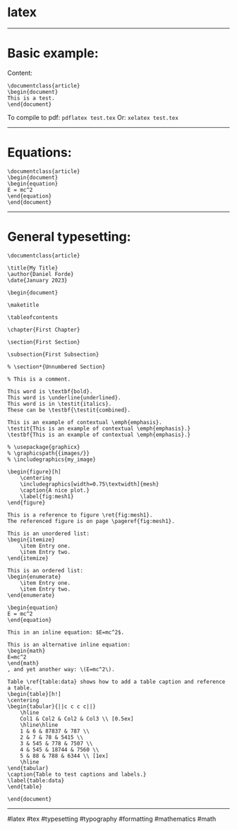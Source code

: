 # latex

-------------------------------------------

# Basic example:

Content:
```
\documentclass{article}
\begin{document}
This is a test.
\end{document}
```
To compile to pdf:
`pdflatex test.tex`
Or:
`xelatex test.tex`

-------------------------------------------

# Equations:

```
\documentclass{article}
\begin{document}
\begin{equation}
E = mc^2
\end{equation}
\end{document}
```

-------------------------------------------

# General typesetting:

```
\documentclass{article}

\title{My Title}
\author{Daniel Forde}
\date{January 2023}

\begin{document}

\maketitle

\tableofcontents

\chapter{First Chapter}

\section{First Section}

\subsection{First Subsection}

% \section*{Unnumbered Section}

% This is a comment.

This word is \textbf{bold}.
This word is \underline{underlined}.
This word is in \testit{italics}.
These can be \testbf{\testit{combined}.

This is an example of contextual \emph{emphasis}.
\testit{This is an example of contextual \emph{emphasis}.}
\testbf{This is an example of contextual \emph{emphasis}.}

% \usepackage{graphicx}
% \graphicspath{{images/}}
% \includegraphics{my_image}

\begin{figure}[h]
    \centering
    \includegraphics[width=0.75\textwidth]{mesh}
    \caption{A nice plot.}
    \label{fig:mesh1}
\end{figure}

This is a reference to figure \ret{fig:mesh1}.
The referenced figure is on page \pageref{fig:mesh1}.

This is an unordered list:
\begin{itemize}
    \item Entry one.
    \item Entry two.
\end{itemize}

This is an ordered list:
\begin{enumerate}
    \item Entry one.
    \item Entry two.
\end{enumerate}

\begin{equation}
E = mc^2
\end{equation}

This in an inline equation: $E=mc^2$.

This is an alternative inline equation:
\begin{math}
E=mc^2
\end{math}
, and yet another way: \(E=mc^2\).

Table \ref{table:data} shows how to add a table caption and reference a table.
\begin{table}[h!]
\centering
\begin{tabular}{||c c c c||}
    \hline
    Col1 & Col2 & Col2 & Col3 \\ [0.5ex]
    \hline\hline
    1 & 6 & 87837 & 787 \\
    2 & 7 & 78 & 5415 \\
    3 & 545 & 778 & 7507 \\
    4 & 545 & 18744 & 7560 \\
    5 & 88 & 788 & 6344 \\ [1ex]
    \hline
\end{tabular}
\caption{Table to test captions and labels.}
\label{table:data}
\end{table}

\end{document}
```

-------------------------------------------

#latex #tex #typesetting #typography #formatting #mathematics #math
